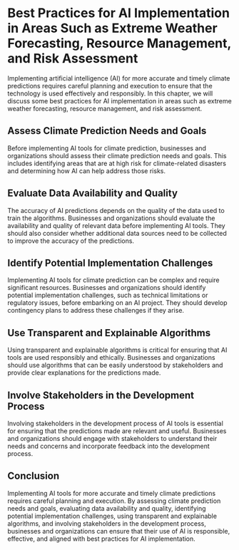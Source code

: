 Best Practices for AI Implementation in Areas Such as Extreme Weather Forecasting, Resource Management, and Risk Assessment
========================================================================================================================================================================================================

Implementing artificial intelligence (AI) for more accurate and timely climate predictions requires careful planning and execution to ensure that the technology is used effectively and responsibly. In this chapter, we will discuss some best practices for AI implementation in areas such as extreme weather forecasting, resource management, and risk assessment.

Assess Climate Prediction Needs and Goals
-----------------------------------------

Before implementing AI tools for climate prediction, businesses and organizations should assess their climate prediction needs and goals. This includes identifying areas that are at high risk for climate-related disasters and determining how AI can help address those risks.

Evaluate Data Availability and Quality
--------------------------------------

The accuracy of AI predictions depends on the quality of the data used to train the algorithms. Businesses and organizations should evaluate the availability and quality of relevant data before implementing AI tools. They should also consider whether additional data sources need to be collected to improve the accuracy of the predictions.

Identify Potential Implementation Challenges
--------------------------------------------

Implementing AI tools for climate prediction can be complex and require significant resources. Businesses and organizations should identify potential implementation challenges, such as technical limitations or regulatory issues, before embarking on an AI project. They should develop contingency plans to address these challenges if they arise.

Use Transparent and Explainable Algorithms
------------------------------------------

Using transparent and explainable algorithms is critical for ensuring that AI tools are used responsibly and ethically. Businesses and organizations should use algorithms that can be easily understood by stakeholders and provide clear explanations for the predictions made.

Involve Stakeholders in the Development Process
-----------------------------------------------

Involving stakeholders in the development process of AI tools is essential for ensuring that the predictions made are relevant and useful. Businesses and organizations should engage with stakeholders to understand their needs and concerns and incorporate feedback into the development process.

Conclusion
----------

Implementing AI tools for more accurate and timely climate predictions requires careful planning and execution. By assessing climate prediction needs and goals, evaluating data availability and quality, identifying potential implementation challenges, using transparent and explainable algorithms, and involving stakeholders in the development process, businesses and organizations can ensure that their use of AI is responsible, effective, and aligned with best practices for AI implementation.
